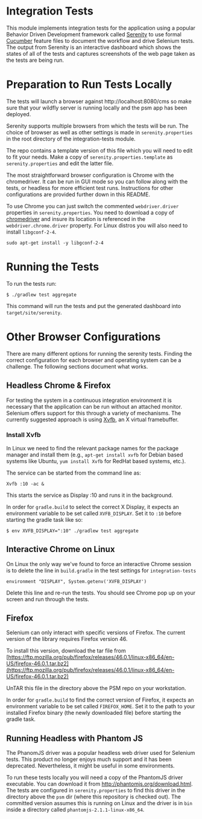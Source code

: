 #  Integration Tests
This module implements integration tests for the application using a popular
Behavior Driven Development framework called
[Serenity](http://www.thucydides.info/#/whatisserenity) to use formal
[Cucumber](https://cucumber.io/) feature files to document the workflow and
drive Selenium tests. The output from Serenity is an interactive dashboard which
shows the states of all of the tests and captures screenshots of the web page
taken as the tests are being run.

# Preparation to Run Tests Locally
The tests will launch a browser against http://localhost:8080/cms so make sure
that your wildfly server is running locally and the psm app has been deployed.

Serenity supports multiple browsers from which the tests will be run. The choice
of browser as well as other settings is made in `serenity.properties` in the
root directory of the integration-tests module.

The repo contains a template version of this file which you will need to
edit to fit your needs. Make a copy of `serenity.properties.template` as
`serenity.properties` and edit the latter file.

The most straightforward browser configuration is Chrome with the chromedriver.
It can be run in GUI mode so you can follow along with the tests, or headless
for more efficient test runs. Instructions for other configurations are provided
further down in this README.

To use Chrome you can just switch the commented `webdriver.driver` properties in
`serenity.properties`. You need to download a copy of
[chromedriver](https://sites.google.com/a/chromium.org/chromedriver/downloads)
and insure its location is referenced in the `webdriver.chrome.driver` property.
For Linux distros you will also need to install `libgconf-2-4`.

`sudo apt-get install -y libgconf-2-4`

# Running the Tests
To run the tests run:

    $ ./gradlew test aggregate

This command will run the tests and put the generated dashboard into
`target/site/serenity`.


# Other Browser Configurations
There are many different options for running the serenity tests. Finding the
correct configuration for each browser and operating system can be a challenge.
The following sections document what works.

## Headless Chrome & Firefox

For testing the system in a continuous integration environment it is
necessary that the application can be run without an attached
monitor. Selenium offers support for this through a variety of
mechanisms.  The currently suggested approach is using
[Xvfb](https://www.x.org/archive/X11R7.6/doc/man/man1/Xvfb.1.xhtml), an
X virtual framebuffer.

### Install Xvfb
In Linux we need to find the relevant package names for the package manager and
install them (e.g., `apt-get install xvfb` for Debian based systems like
Ubuntu, `yum install Xvfb`  for RedHat based systems, etc.).

The service can be started from the command line as:

  `Xvfb :10 -ac &`

This starts the service as Display :10 and runs it in the background.

In order for `gradle.build` to select the correct X Display, it expects an
environment variable to be set called `XVFB_DISPLAY`. Set it to `:10` before
starting the gradle task like so:

    $ env XVFB_DISPLAY=":10" ./gradlew test aggregate

## Interactive Chrome on Linux
On Linux the only way we've found to force an interactive Chrome session is
to delete the line in `build.gradle` in the test settings
for `integration-tests`

`environment "DISPLAY", System.getenv('XVFB_DISPLAY')`

Delete this line and re-run the tests. You should see Chrome pop up on your
screen and run through the tests.

## Firefox
Selenium can only interact with specific versions of Firefox. The current version
of the library requires Firefox version 46.

To install this version, download the tar file from [https://ftp.mozilla.org/pub/firefox/releases/46.0.1/linux-x86_64/en-US/firefox-46.0.1.tar.bz2](https://ftp.mozilla.org/pub/firefox/releases/46.0.1/linux-x86_64/en-US/firefox-46.0.1.tar.bz2)

UnTAR this file in the directory above the PSM repo on your workstation.

In order for `gradle.build` to find the correct version of Firefox, it
expects an environment variable to be set called `FIREFOX_HOME`. Set it
to the path to your installed Firefox binary (the newly downloaded file)
before starting the gradle task.

## Running Headless with Phantom JS
The PhanomJS driver was a popular headless web driver used for Selenium tests.
This product no longer enjoys much support and it has been deprecated.
Nevertheless, it might be useful in some environments.

To run these tests locally you will need a copy of the PhantomJS driver
executable. You can download it from
http://phantomjs.org/download.html. The tests are configured in
`serenity.properties` to find this driver in the directory above the
`psm` dir (where this repository is checked out). The committed version
assumes this is running on Linux and the driver is in `bin` inside a
directory called `phantomjs-2.1.1-linux-x86_64`.
